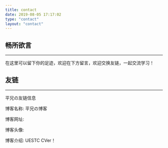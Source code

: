 ```yaml
---
title: contact
date: 2019-08-05 17:17:02
type: "contact"
layout: "contact"
---
```



## 畅所欲言
---
在这里可以留下你的足迹，欢迎在下方留言，欢迎交换友链，一起交流学习！

## 友链
---
平兄の友链信息

博客名称: 平兄の博客

博客网址:  

博客头像:  

博客介绍: UESTC  CVer！


